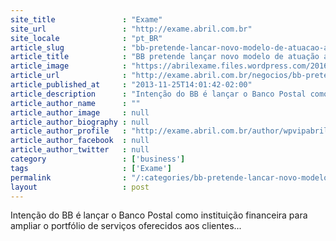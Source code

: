 ```yaml
---
site_title               : "Exame"
site_url                 : "http://exame.abril.com.br"
site_locale              : "pt_BR"
article_slug             : "bb-pretende-lancar-novo-modelo-de-atuacao-ao-banco-postal"
article_title            : "BB pretende lançar novo modelo de atuação ao Banco Postal"
article_image            : "https://abrilexame.files.wordpress.com/2016/09/size_960_16_9_banco-do-brasil23.jpg?quality=70&strip=all&w=960"
article_url              : "http://exame.abril.com.br/negocios/bb-pretende-lancar-novo-modelo-de-atuacao-do-banco-postal/"
article_published_at     : "2013-11-25T14:01:42-02:00"
article_description      : "Intenção do BB é lançar o Banco Postal como instituição financeira para ampliar o portfólio de serviços oferecidos aos clientes..."
article_author_name      : ""
article_author_image     : null
article_author_biography : null
article_author_profile   : "http://exame.abril.com.br/author/wpvipabril/"
article_author_facebook  : null
article_author_twitter   : null
category                 : ['business']
tags                     : ['Exame']
permalink                : "/:categories/bb-pretende-lancar-novo-modelo-de-atuacao-ao-banco-postal/"
layout                   : post
---
```


Intenção do BB é lançar o Banco Postal como instituição financeira para ampliar o portfólio de serviços oferecidos aos clientes...
